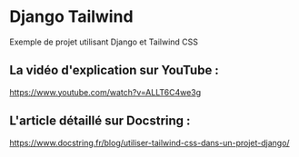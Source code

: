 # Django Tailwind
Exemple de projet utilisant Django et Tailwind CSS

## La vidéo d'explication sur YouTube :  
https://www.youtube.com/watch?v=ALLT6C4we3g

## L'article détaillé sur Docstring :  
https://www.docstring.fr/blog/utiliser-tailwind-css-dans-un-projet-django/
